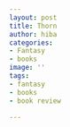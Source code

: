 ```yaml
---
layout: post
title: Thorn
author: hiba
categories:
- Fantasy
- books
image: ''
tags:
- fantasy
- books
- book review

---
```


